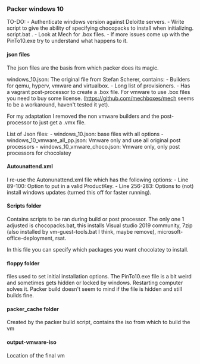 ### Packer windows 10

TO-DO:
	-	Authenticate windows version against Deloitte servers.
	-	Write script to give the ability of specifying chocopacks to install when initializing. script.bat <jsonfile> <chocopack list>. 
	-	Look at Mech for .box files.
	-	If more issues come up with the PinTo10.exe try to understand what happens to it.

#### json files 
The json files are the basis from which packer does its magic.

windows_10.json: The original file from Stefan Scherer, contains:
	-	Builders for qemu, hyperv, vmware and virtualbox. 
	-	Long list of provisioners. 
	-	Has a vagrant post-processor to create a .box file.
		For vmware to use .box files you need to buy some license. (https://github.com/mechboxes/mech seems to be a workaround, haven't tested it yet).

For my adaptation I removed the non vmware builders and the post-processor to just get a .vmx file.

List of Json files:
	-	windows_10.json: base files with all options
	-	windows_10_vmware_all_pp.json: Vmware only and use all original post processors
	-	windows_10_vmware_choco.json: Vmware only, only post processors for chocolatey


#### Autounattend.xml
I re-use the Autonunattend.xml file which has the following options:
	-	Line 89-100: Option to put in a valid ProductKey.
	-	Line 256-283: Options to (not) install windows updates (turned this off for faster running).

#### Scripts folder
Contains scripts to be ran during build or post processor. The only one 1 adjusted is chocopacks.bat, this installs Visual studio 2019 community, 7zip (also installed by vm-guest-tools.bat I think, maybe remove), microsoft-office-deployment, rsat.

In this file you can specify which packages you want chocolatey to install.

#### floppy folder
files used to set initial installation options. The PinTo10.exe file is a bit weird and sometimes gets hidden or locked by windows. Restarting computer solves it. Packer build doesn't seem to mind if the file is hidden and still builds fine.

#### packer_cache folder
Created by the packer build script, contains the iso from which to build the vm

#### output-vmware-iso
Location of the final vm




